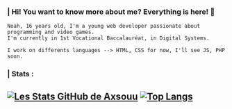 ### | Hi! You want to know more about me? Everything is here! 🚀

```
Noah, 16 years old, I'm a young web developer passionate about programming and video games. 
I'm currently in 1st Vocational Baccalauréat, in Digital Systems.

I work on differents languages --> HTML, CSS for now, I'll see JS, PHP soon.
```

### | Stats :
[![Les Stats GitHub de Axsouu](https://github-readme-stats.vercel.app/api?username=Axsouu&theme=radical&layout=default&card_width=495)](https://github.com/Axsouu/github-readme-stats)
[![Top Langs](https://github-readme-stats.vercel.app/api/top-langs/?username=Axsouu&theme=tokyonight&layout=default&card_width=495)](https://github.com/Axsouu/Axsouu)
------------------------------------------------------------------------------------------------------------------------------------------------------
